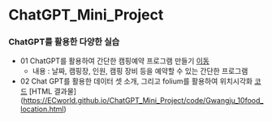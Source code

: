 # ChatGPT_Mini_Project

### ChatGPT를 활용한 다양한 실습
* 01 ChatGPT를 활용하여 간단한 캠핑예약 프로그램 만들기 [이동](./code/camp_reservation.py)
  * 내용 : 날짜, 캠핑장, 인원, 캠핑 장비 등을 예약할 수 있는 간단한 프로그램
* 02 Chat GPT를 활용한 데이터 셋 소개, 그리고 folium를 활용하여 위치시각화 [코드](./code/Gwangju_food10.html) [HTML 결과물] (https://ECworld.github.io/ChatGPT_Mini_Project/code/Gwangju_10food_location.html)
